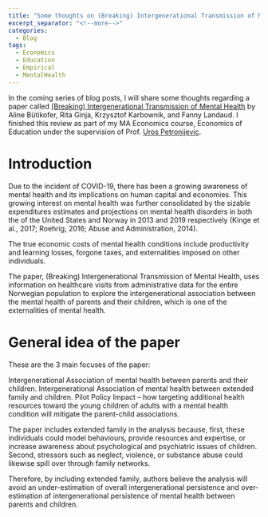 ```yaml
---
title: "Some thoughts on (Breaking) Intergenerational Transmission of Mental Health [1]"
excerpt_separator: "<!--more-->"
categories:
  - Blog
tags:
  - Economics
  - Education
  - Empirical
  - MentalHealth
---
```


In the coming series of blog posts, I will share some thoughts regarding a paper called [(Breaking) Intergenerational Transmission of Mental Health](https://www.nber.org/papers/w31446) by Aline Bütikofer, Rita Ginja, Krzysztof Karbownik, and Fanny Landaud. I finished this review as part of my MA Economics course, Economics of Education under the supervision of Prof. [Uros Petronijevic](https://sites.google.com/site/upetronijevic/home?authuser=0).

# Introduction

Due to the incident of COVID-19, there has been a growing awareness of mental health and its implications on human capital and economies. This growing interest on mental health was further consolidated by the sizable expenditures estimates and projections on mental health disorders in both the of the United States and Norway in 2013 and 2019 respectively (Kinge et al., 2017; Roehrig, 2016; Abuse and Administration, 2014).

The true economic costs of mental health conditions include productivity and learning losses, forgone taxes, and externalities imposed on other individuals. 

The paper, (Breaking) Intergenerational Transmission of Mental Health, uses information on healthcare visits from administrative data for the entire Norwegian population to explore the intergenerational association between the mental health of parents and their children, which is one of the externalities of mental health.

# General idea of the paper

These are the 3 main focuses of the paper:

Intergenerational Association of mental health between parents and their children.
Intergenerational Association of mental health between extended family and children.
Pilot Policy Impact – how targeting additional health resources toward the young children of adults with a mental health condition will mitigate the parent-child associations.

The paper includes extended family in the analysis because, first, these individuals could model behaviours, provide resources and expertise, or increase awareness about psychological and psychiatric issues of children. Second, stressors such as neglect, violence, or substance abuse could likewise spill over through family networks.

Therefore, by including extended family, authors believe the analysis will avoid an under-estimation of overall intergenerational persistence and over-estimation of intergenerational persistence of mental health between parents and children.